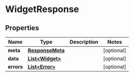 

# WidgetResponse


## Properties

Name | Type | Description | Notes
------------ | ------------- | ------------- | -------------
**meta** | [**ResponseMeta**](ResponseMeta.md) |  |  [optional]
**data** | [**List&lt;Widget&gt;**](Widget.md) |  |  [optional]
**errors** | [**List&lt;Error&gt;**](Error.md) |  |  [optional]



